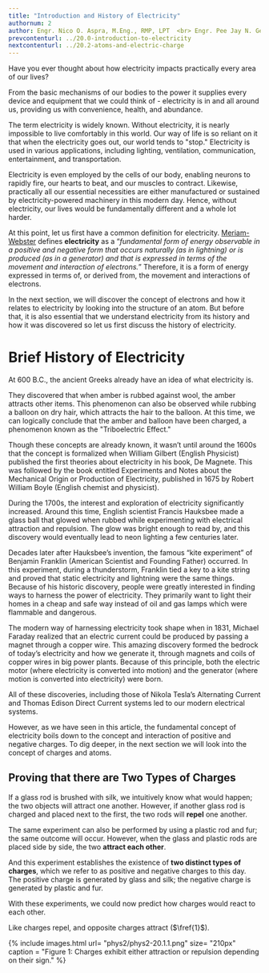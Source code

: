 ```yaml
---
title: "Introduction and History of Electricity"
authornum: 2
author: Engr. Nico O. Aspra, M.Eng., RMP, LPT  <br> Engr. Pee Jay N. Gealone
prevcontenturl: ../20.0-introduction-to-electricity
nextcontenturl: ../20.2-atoms-and-electric-charge
---
```





Have you ever thought about how electricity impacts practically every area of our lives? 

From the basic mechanisms of our bodies to the power it supplies every device and equipment that we could think of - electricity is in and all around us, providing us with convenience, health, and abundance. 

The term electricity is widely known. Without electricity, it is nearly impossible to live comfortably in this world. Our way of life is so reliant on it that when the electricity goes out, our world tends to "stop." Electricity is used in various applications, including lighting, ventilation, communication, entertainment, and transportation. 

Electricity is even employed by the cells of our body, enabling neurons to rapidly fire, our hearts to beat, and our muscles to contract. Likewise, practically all our essential necessities are either manufactured or sustained by electricity-powered machinery in this modern day. Hence, without electricity, our lives would be fundamentally different and a whole lot harder. 

<!-- And as we acknowledge the tremendous difference electricity makes, it is also essential that we understand electricity from its history and how it was discovered. -->

At this point, let us first have a common definition for electricity. [Meriam-Webster](https://www.merriam-webster.com) defines **electricity** as a “*fundamental form of energy observable in a positive and negative form that occurs naturally (as in lightning) or is produced (as in a generator) and that is expressed in terms of the movement and interaction of electrons.*” 
Therefore, it is a form of energy expressed in terms of, or derived from, the movement and interactions of electrons.

In the next section, we will discover the concept of electrons and how it relates to electricity by looking into the structure of an atom. But before that, it is also essential that we understand electricity from its history and how it was discovered so let us first discuss the history of electricity.




# Brief History of Electricity

At 600 B.C., the ancient Greeks already have an idea of what electricity is. 

They discovered that when amber is rubbed against wool, the amber attracts other items. This phenomenon can also be observed while rubbing a balloon on dry hair, which attracts the hair to the balloon. At this time, we can logically conclude that the amber and balloon have been charged, a phenomenon known as the "Triboelectric Effect." 


Though these concepts are already known, it wasn’t until around the 1600s that the concept is formalized when William Gilbert (English Physicist) published the first theories about electricity in his book, De Magnete. This was followed by the book entitled Experiments and Notes about the Mechanical Origin or Production of Electricity, published in 1675 by Robert William Boyle (English chemist and physicist).

During the 1700s, the interest and exploration of electricity significantly increased. Around this time, English scientist Francis Hauksbee made a glass ball that glowed when rubbed while experimenting with electrical attraction and repulsion. The glow was bright enough to read by, and this discovery would eventually lead to neon lighting a few centuries later. 

Decades later after Hauksbee’s invention, the famous “kite experiment” of Benjamin Franklin (American Scientist and Founding Father) occurred. In this experiment, during a thunderstorm, Franklin tied a key to a kite string and proved that static electricity and lightning were the same things. Because of his historic discovery, people were greatly interested in finding ways to harness the power of electricity. They primarily want to light their homes in a cheap and safe way instead of oil and gas lamps which were flammable and dangerous.

The modern way of harnessing electricity took shape when in 1831, Michael Faraday realized that an electric current could be produced by passing a magnet through a copper wire. This amazing discovery formed the bedrock of today’s electricity and how we generate it, through magnets and coils of copper wires in big power plants. Because of this principle, both the electric motor (where electricity is converted into motion) and the generator (where motion is converted into electricity) were born.

All of these discoveries, including those of Nikola Tesla’s Alternating Current and Thomas Edison Direct Current systems led to our modern electrical systems. 

However, as we have seen in this article, the fundamental concept of electricity boils down to the concept and interaction of positive and negative charges. To dig deeper, in the next section we will look into the concept of charges and atoms.






## Proving that there are Two Types of Charges
If a glass rod is brushed with silk, we intuitively know what would happen; the two objects will attract one another. However, if another glass rod is charged and placed next to the first, the two rods will **repel** one another. 

The same experiment can also be performed by using a plastic rod and fur; the same outcome will occur. However, when the glass and plastic rods are placed side by side, the two **attract each other**. 


And this experiment establishes the existence of **two distinct types of charges**, which we refer to as positive and negative charges to this day. The positive charge is generated by glass and silk; the negative charge is generated by plastic and fur. 


With these experiments, we could now predict how charges would react to each other. 

Like charges repel, and opposite charges attract ($\fref{1}$).



{% include images.html 
    url= "phys2/phys2-20.1.1.png" 
    size= "210px"
    caption = "Figure 1: Charges exhibit either attraction or repulsion depending on their sign."
%}




